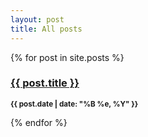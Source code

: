 ```yaml
---
layout: post
title: All posts
---
```


{% for post in site.posts %}	
<h3><a href="{{ post.url }}">{{ post.title }}</a></h3>
<p><small><strong>{{ post.date | date: "%B %e, %Y" }}</strong></small></p>			
{% endfor %}